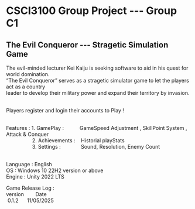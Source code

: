 # CSCI3100 Group Project --- Group C1
## The Evil Conqueror  --- Stragetic Simulation Game
The evil-minded lecturer Kei Kaiju is seeking software to aid in his quest for world domination. 
<br />“The Evil Conqueror” serves as a stragetic simulator game to let the players act as a country
<br /> leader to develop their military power and expand their territory by invasion. 

<br /> Players register and login their accounts to Play ! 

<br /> Features : 1. GamePlay : &nbsp;&nbsp;&nbsp;&nbsp;&nbsp;&nbsp;&nbsp;&nbsp;&nbsp;&nbsp;GameSpeed Adjustment , SkillPoint System , Attack & Conquer
<br /> &nbsp;&nbsp;&nbsp;&nbsp;&nbsp;&nbsp;&nbsp;&nbsp;&nbsp;&nbsp;&nbsp;&nbsp;&nbsp;&nbsp;&nbsp;&nbsp;&nbsp; 2. Achievements : &nbsp;&nbsp;&nbsp;Historial playStats
<br /> &nbsp;&nbsp;&nbsp;&nbsp;&nbsp;&nbsp;&nbsp;&nbsp;&nbsp;&nbsp;&nbsp;&nbsp;&nbsp;&nbsp;&nbsp;&nbsp;&nbsp; 3. Settings : &nbsp;&nbsp;&nbsp;&nbsp;&nbsp;&nbsp;&nbsp;&nbsp;&nbsp;&nbsp;&nbsp;&nbsp;&nbsp;Sound, Resolution, Enemy Count




<br />Language : English 
<br />OS : Windows 10 22H2 version or above
<br />Engine : Unity 2022 LTS

Game Release Log :
<br />version &nbsp;&nbsp;&nbsp;&nbsp;&nbsp;&nbsp;&nbsp;Date
<br />&nbsp;0.1.2 &nbsp;&nbsp;&nbsp;&nbsp;&nbsp;11/05/2025  

